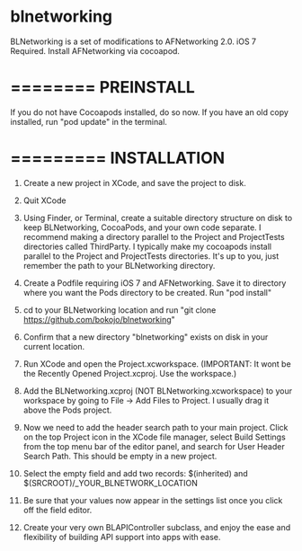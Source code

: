blnetworking
============

BLNetworking is a set of modifications to AFNetworking 2.0.  iOS 7 Required.  Install AFNetworking via cocoapod.  

========
PREINSTALL
========

If you do not have Cocoapods installed, do so now.  If you have an old copy installed, run "pod update" in the terminal.  

=========
INSTALLATION
========

1. Create a new project in XCode, and save the project to disk.

2. Quit XCode

3. Using Finder, or Terminal, create a suitable directory structure on disk to keep BLNetworking, CocoaPods, and your own code separate.  I recommend making a directory parallel to the Project and ProjectTests directories called ThirdParty.  I typically make my cocoapods install parallel to the Project and ProjectTests directories.  It's up to you, just remember the path to your BLNetworking directory.

4. Create a Podfile requiring iOS 7 and AFNetworking.  Save it to directory where you want the Pods directory to be created.  Run "pod install"

5. cd to your BLNetworking location and run "git clone https://github.com/bokojo/blnetworking"

6. Confirm that a new directory "blnetworking" exists on disk in your current location.

7. Run XCode and open the Project.xcworkspace. (IMPORTANT: It wont be the Recently Opened Project.xcproj.  Use the workspace.) 

8. Add the BLNetworking.xcproj (NOT BLNetworking.xcworkspace) to your workspace by going to File -> Add Files to Project.  I usually drag it above the Pods project.  

9. Now we need to add the header search path to your main project.  Click on the top Project icon in the XCode file manager, select Build Settings from the top menu bar of the editor panel, and search for User Header Search Path.  This should be empty in a new project.

10. Select the empty field and add two records: $(inherited) and $(SRCROOT)/_YOUR_BLNETWORK_LOCATION

11. Be sure that your values now appear in the settings list once you click off the field editor.

12. Create your very own BLAPIController subclass, and enjoy the ease and flexibility of building API support into apps with ease.
